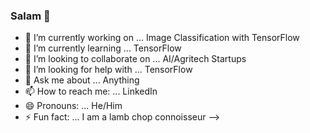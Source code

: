 ### Salam 👋


- 🔭 I’m currently working on ... Image Classification with TensorFlow
- 🌱 I’m currently learning ... TensorFlow  
- 👯 I’m looking to collaborate on ... AI/Agritech Startups
- 🤔 I’m looking for help with ... TensorFlow
- 💬 Ask me about ... Anything 
- 📫 How to reach me: ... LinkedIn
- 😄 Pronouns: ... He/Him 
- ⚡ Fun fact: ... I am a lamb chop connoisseur
-->

